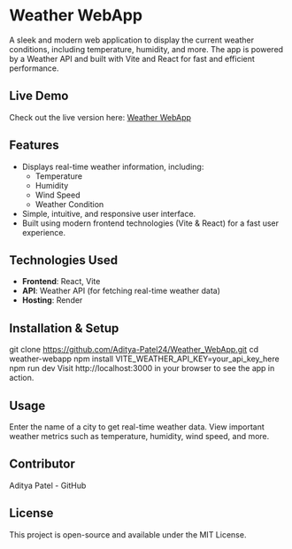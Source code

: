 # Weather WebApp

A sleek and modern web application to display the current weather conditions, including temperature, humidity, and more. The app is powered by a Weather API and built with Vite and React for fast and efficient performance.

## Live Demo
Check out the live version here: [Weather WebApp](https://weather-webapp-po7m.onrender.com/)

## Features
- Displays real-time weather information, including:
  - Temperature
  - Humidity
  - Wind Speed
  - Weather Condition
- Simple, intuitive, and responsive user interface.
- Built using modern frontend technologies (Vite & React) for a fast user experience.

## Technologies Used
- **Frontend**: React, Vite
- **API**: Weather API (for fetching real-time weather data)
- **Hosting**: Render

## Installation & Setup
git clone https://github.com/Aditya-Patel24/Weather_WebApp.git
cd weather-webapp
npm install
VITE_WEATHER_API_KEY=your_api_key_here
npm run dev
Visit http://localhost:3000 in your browser to see the app in action.

## Usage
Enter the name of a city to get real-time weather data.
View important weather metrics such as temperature, humidity, wind speed, and more.

## Contributor
Aditya Patel - GitHub

## License
This project is open-source and available under the MIT License.
